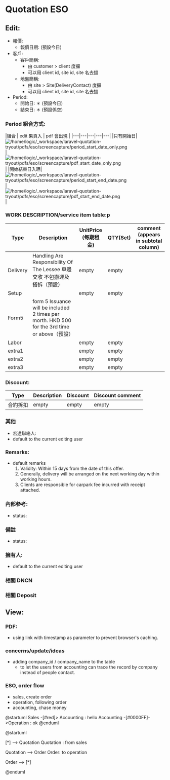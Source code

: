# Quotation ESO

## Edit:
* 報價:
    * 報價日期: (預設今日)
* 客戶:
    * 客戶簡稱:
        * 由 customer > client 度攞
        * 可以用 client id, site id, site 名去搵
    * 地盤簡稱:
        * 由 site > Site(DeliveryContact) 度攞
        * 可以用 client id, site id, site 名去搵
* Period:
    * 開始日:
        ＊ (預設今日)
    * 結束日:
        ＊ (預設係空)

### Period 組合方式:
|組合 | edit 果頁入 |  pdf 會出現  |
|---|---|---|---|---|
|只有開始日|![/home/logic/_workspace/laravel-quotation-tryout/pdfs/eso/screencapture/period_start_date_only.png](/home/logic/_workspace/laravel-quotation-tryout/pdfs/eso/screencapture/period_start_date_only.png)|![/home/logic/_workspace/laravel-quotation-tryout/pdfs/eso/screencapture/pdf_start_date_only.png](/home/logic/_workspace/laravel-quotation-tryout/pdfs/eso/screencapture/pdf_start_date_only.png)|
|開始結束日入晒|![/home/logic/_workspace/laravel-quotation-tryout/pdfs/eso/screencapture/period_start_end_date.png](/home/logic/_workspace/laravel-quotation-tryout/pdfs/eso/screencapture/period_start_end_date.png)|![/home/logic/_workspace/laravel-quotation-tryout/pdfs/eso/screencapture/pdf_start_end_date.png](/home/logic/_workspace/laravel-quotation-tryout/pdfs/eso/screencapture/pdf_start_end_date.png)|


### WORK DESCRIPTION/service item table:p
|Type |  Description | UnitPrice (每期租金) | QTY(Set) | comment (appears in subtotal column)  |
|---|---|---|---|---|
| Delivery | Handling Are Responsibility Of The Lessee 車邊交收 不包搬運及搭拆（預設） | empty  | empty  |   |
| Setup |  | empty  | empty  |   |
| Form5 | form 5 lssuance will be included 2 times per morth. HKD 500 for the 3rd time or above（預設） |   |   |   |
| Labor |  | empty  | empty  |   |
| extra1 |  | empty  | empty  |   |
| extra2 |  | empty  | empty  |   |
| extra3 |  | empty  | empty  |   |


### Discount:
|Type |  Description | Discount | Discount comment  |
|---|---|---|---|
| 合約拆扣  | empty | empty | empty |

### 其他
* 宏達聯絡人:
* default to the current editing user

### Remarks:
* default remarks
    1. Validity: Within 15 days from the date of this offer.
    2. Generally, delivery will be arranged on the next working day within working hours.
    3. Clients are responsible for carpark fee incurred with receipt attached.

### 內部參考:
* status:

### 備註
* status:

### 擁有人:
* default to the current editing user

### 相關 DNCN

### 相關 Deposit

## View:


### PDF:
* using link with timestamp as parameter to prevent browser's caching.


### concerns/update/ideas
* adding company_id / company_name to the table
    * to let the users from accounting can trace the record by company instead of people contact.



### ESO, order flow
* sales, create order
* operation, following order
* accounting, chase money

@startuml
Sales -[#red]> Accounting : hello
Accounting -[#0000FF]->Operation : ok
@enduml

@startuml

[*] --> Quotation
Quotation : from sales

Quotation --> Order
Order: to operation

Order --> [*]

@enduml
